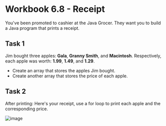 # Workbook 6.8 - Receipt
You've been promoted to cashier at the Java Grocer. They want you to build a Java program that prints a receipt.

## Task 1
Jim bought three apples: <b>Gala</b>, <b>Granny Smith</b>, and <b>Macintosh</b>. Respectively, each apple was worth: <b>1.99</b>, <b>1.49</b>, and <b>1.29</b>.
- Create an array that stores the apples Jim bought.
- Create another array that stores the price of each apple.

## Task 2
After printing: Here's your receipt, use a for loop to print each apple and the corresponding price.

![image](https://user-images.githubusercontent.com/93065901/194899253-a12f1d71-2675-46e4-95f5-593b165ba884.png)
